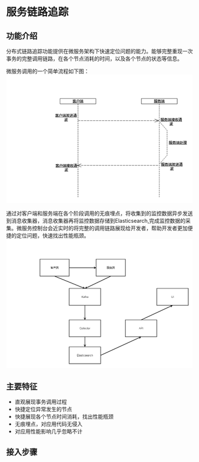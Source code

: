 # 服务链路追踪
## 功能介绍
分布式链路追踪功能提供在微服务架构下快速定位问题的能力。能够完整重现一次事务的完整调用链路，在各个节点消耗的时间，以及各个节点的状态等信息。

微服务调用的一个简单流程如下图：
![](image/invoke_process.png)

通过对客户端和服务端在各个阶段调用的无痕埋点，将收集到的监控数据异步发送到消息收集器，消息收集器再将监控数据存储到Elasticsearch,完成监控数据的采集。微服务控制台会近实时的将完整的调用链路展现给开发者，帮助开发者更加便捷的定位问题，快速找出性能瓶颈。
![](image/data-collect.png)

## 主要特征
- 直观展现事务调用过程
- 快捷定位异常发生的节点
- 快捷展现各个节点时间消耗，找出性能瓶颈
- 无痕埋点，对应用代码无侵入
- 对应用性能影响几乎忽略不计

## 接入步骤
